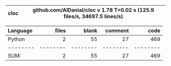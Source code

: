 cloc|github.com/AlDanial/cloc v 1.78  T=0.02 s (125.9 files/s, 34697.5 lines/s)
--- | ---

Language|files|blank|comment|code
:-------|-------:|-------:|-------:|-------:
Python|2|55|27|469
--------|--------|--------|--------|--------
SUM:|2|55|27|469
